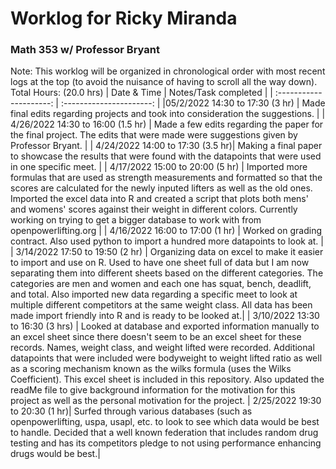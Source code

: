 # Worklog for Ricky Miranda 
### Math 353 w/ Professor Bryant
Note: This worklog will be organized in chronological order with most recent logs at the top (to avoid the nuisance of having to scroll all the way down). 
Total Hours: (20.0 hrs)
| Date & Time             |   Notes/Task completed   |
| :---------------------: | :----------------------: |
|05/2/2022 14:30 to 17:30 (3 hr) | Made final edits regarding projects and took into consideration the suggestions. |
| 4/26/2022 14:30 to 16:00 (1.5 hr) | Made a few edits regarding the paper for the final project. The edits that were made were suggestions given by Professor Bryant. |
| 4/24/2022 14:00 to 17:30 (3.5 hr)| Making a final paper to showcase the results that were found with the datapoints that were used in one specific meet. |
| 4/17/2022 15:00 to 20:00 (5 hr) | Imported more formulas that are used as strength measurements and formatted so that the scores are calculated for the newly inputed lifters as well as the old ones. Imported the excel data into R and created a script that plots both mens' and womens' scores against their weight in different colors. Currently working on trying to get a bigger database to work with from openpowerlifting.org |
| 4/16/2022 16:00 to 17:00 (1 hr) | Worked on grading contract. Also used python to import a hundred more datapoints to look at. |
| 3/14/2022 17:50 to 19:50 (2 hr) | Organizing data on excel to make it easier to import and use on R. Used to have one sheet full of data but I am now separating them into different sheets based on the different categories. The categories are men and women and each one has squat, bench, deadlift, and total. Also imported new data regarding a specific meet to look at multiple different competitors at the same weight class. All data has been made import friendly into R and is ready to be looked at.|
| 3/10/2022 13:30 to 16:30 (3 hrs) | Looked at database and exported information manually to an excel sheet since there doesn't seem to be an excel sheet for these records. Names, weight class, and weight lifted were recorded. Additional datapoints that were included were bodyweight to weight lifted ratio as well as a scoring mechanism known as the wilks formula (uses the Wilks Coefficient). This excel sheet is included in this repository. Also updated the readMe file to give background information for the motivation for this project as well as the personal motivation for the project.
| 2/25/2022 19:30 to 20:30 (1 hr)| Surfed through various databases (such as openpowerlifting, uspa, usapl, etc. to look to see which data would be best to handle. Decided that a well known federation that includes random drug testing and has its competitors pledge to not using performance enhancing drugs would be best.|

